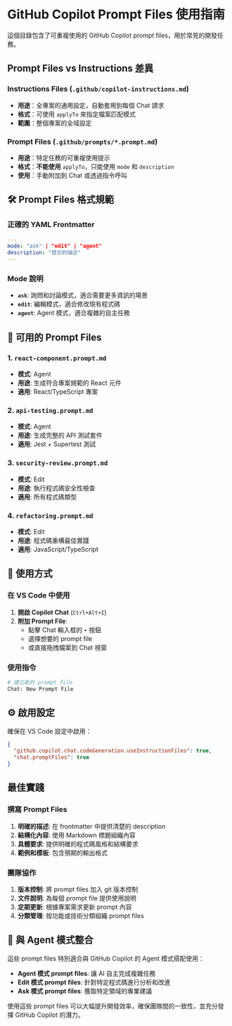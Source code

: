 # GitHub Copilot Prompt Files 使用指南

這個目錄包含了可重複使用的 GitHub Copilot prompt files，用於常見的開發任務。

##  **Prompt Files vs Instructions 差異**

### Instructions Files (`.github/copilot-instructions.md`)
- **用途**：全專案的通用設定，自動套用到每個 Chat 請求
- **格式**：可使用 `applyTo` 來指定檔案匹配模式
- **範圍**：整個專案的全域設定

### Prompt Files (`.github/prompts/*.prompt.md`)
- **用途**：特定任務的可重複使用提示
- **格式**：**不能使用** `applyTo`，只能使用 `mode` 和 `description`
- **使用**：手動附加到 Chat 或透過指令呼叫

## 🛠️ **Prompt Files 格式規範**

### 正確的 YAML Frontmatter
```yaml
---
mode: "ask" | "edit" | "agent"
description: "提示的描述"
---
```

### Mode 說明
- **`ask`**: 詢問和討論模式，適合需要更多資訊的場景
- **`edit`**: 編輯模式，適合修改現有程式碼
- **`agent`**: Agent 模式，適合複雜的自主任務

## 📁 **可用的 Prompt Files**

### 1. `react-component.prompt.md`
- **模式**: Agent
- **用途**: 生成符合專案規範的 React 元件
- **適用**: React/TypeScript 專案

### 2. `api-testing.prompt.md`
- **模式**: Agent
- **用途**: 生成完整的 API 測試套件
- **適用**: Jest + Supertest 測試

### 3. `security-review.prompt.md`
- **模式**: Edit
- **用途**: 執行程式碼安全性檢查
- **適用**: 所有程式碼類型

### 4. `refactoring.prompt.md`
- **模式**: Edit
- **用途**: 程式碼重構最佳實踐
- **適用**: JavaScript/TypeScript

## 🚀 **使用方式**

### 在 VS Code 中使用
1. **開啟 Copilot Chat** (`Ctrl+Alt+I`)
2. **附加 Prompt File**:
   - 點擊 Chat 輸入框的 `+` 按鈕
   - 選擇想要的 prompt file
   - 或直接拖拽檔案到 Chat 視窗

### 使用指令
```bash
# 建立新的 prompt file
Chat: New Prompt File
```

## ⚙️ **啟用設定**

確保在 VS Code 設定中啟用：
```json
{
  "github.copilot.chat.codeGeneration.useInstructionFiles": true,
  "chat.promptFiles": true
}
```

##  **最佳實踐**

### 撰寫 Prompt Files
1. **明確的描述**: 在 frontmatter 中提供清楚的 description
2. **結構化內容**: 使用 Markdown 標題組織內容
3. **具體要求**: 提供明確的程式碼風格和結構要求
4. **範例和模板**: 包含預期的輸出格式

### 團隊協作
1. **版本控制**: 將 prompt files 加入 git 版本控制
2. **文件說明**: 為每個 prompt file 提供使用說明
3. **定期更新**: 根據專案需求更新 prompt 內容
4. **分類管理**: 按功能或技術分類組織 prompt files

## 🔄 **與 Agent 模式整合**

這些 prompt files 特別適合與 GitHub Copilot 的 Agent 模式搭配使用：

- **Agent 模式 prompt files**: 讓 AI 自主完成複雜任務
- **Edit 模式 prompt files**: 針對特定程式碼進行分析和改進
- **Ask 模式 prompt files**: 獲取特定領域的專業建議

使用這些 prompt files 可以大幅提升開發效率，確保團隊間的一致性，並充分發揮 GitHub Copilot 的潛力。
